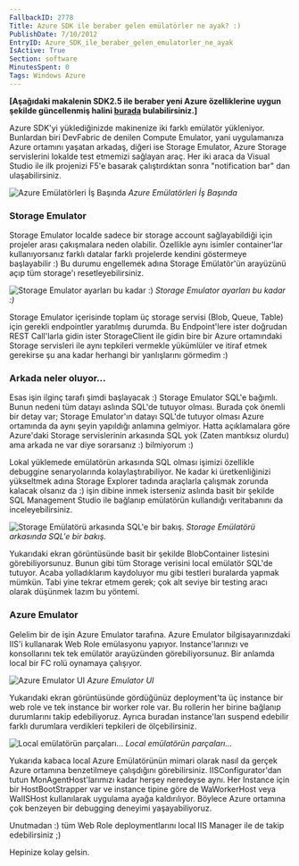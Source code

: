 ```yaml
---
FallbackID: 2778
Title: Azure SDK ile beraber gelen emülatörler ne ayak? :)
PublishDate: 7/10/2012
EntryID: Azure_SDK_ile_beraber_gelen_emulatorler_ne_ayak
IsActive: True
Section: software
MinutesSpent: 0
Tags: Windows Azure
---
```

**[Aşağıdaki makalenin SDK2.5 ile beraber yeni Azure özelliklerine uygunşekilde güncellenmiş halini[burada](http://daron.yondem.com/software/post/Azure_SDK_2_5_ile_beraber_gelen_emulatorler)bulabilirsiniz.]**Azure SDK'yi yüklediğinizde makinenize iki farklı emülatör yükleniyor.
Bunlardan biri DevFabric de denilen Compute Emulator, yani uygulamanıza
Azure ortamını yaşatan arkadaş, diğeri ise Storage Emulator, Azure
Storage servislerini lokalde test etmemizi sağlayan araç. Her iki araca
da Visual Studio ile ilk projenizi F5'e basarak çalıştırdıktan sonra
"notification bar" dan ulaşabilirsiniz.

![Azure Emülatörleri İş
Başında](http://cdn.daron.yondem.com/assets/2778/emulator.jpg)
*Azure Emülatörleri İş Başında*

### Storage Emulator

Storage Emulator localde sadece bir storage account sağlayabildiği için
projeler arası çakışmalara neden olabilir. Özellikle aynı isimler
container'lar kullanıyorsanız farklı datalar farklı projelerde kendini
göstermeye başlayabilir :) Bu durumu engellemek adına Storage
Emülatör'ün arayüzünü açıp tüm storage'ı resetleyebilirsiniz.

![Storage Emulator ayarları bu kadar
:)](http://cdn.daron.yondem.com/assets/2778/emulator2.jpg)
*Storage Emulator ayarları bu kadar :)*

Storage Emulator içerisinde toplam üç storage servisi (Blob, Queue,
Table) için gerekli endpointler yaratılmış durumda. Bu Endpoint'lere
ister doğrudan REST Call'larla gidin ister StorageClient ile gidin bire
bir Azure ortamındaki Storage servisleri ile aynı tepkileri vermekle
yükümlüler ve itiraf etmek gerekirse şu ana kadar herhangi bir
yanlışlarını görmedim :)

### Arkada neler oluyor...

Esas işin ilginç tarafı şimdi başlayacak :) Storage Emulator SQL'e
bağımlı. Bunun nedeni tüm datayı aslında SQL'de tutuyor olması. Burada
çok önemli bir detay var; Storage Emulator'ın datayı SQL'de tutuyor
olması Azure ortamında da aynı şeyin yapıldığı anlamına gelmiyor. Hatta
açıklamalara göre Azure'daki Storage servislerinin arkasında SQL yok
(Zaten mantıksız olurdu) ama arkada ne var diye sorarsanız :) bilmiyorum
:)

Lokal yüklemede emülatörün arkasında SQL olması işimizi özellikle
debuggine senaryolarında kolaylaştırabiliyor. Ne kadar ki
üretkenliğinizi yükseltmek adına Storage Explorer tadında araçlarla
çalışmak zorunda kalacak olsanız da :) işin dibine inmek isterseniz
aslında basit bir şekilde SQL Management Studio ile bağlanıp emülatörün
kullandığı veritabanını da inceleyebilirsiniz.

![Storage Emülatörü arkasında SQL'e bir
bakış.](http://cdn.daron.yondem.com/assets/2778/emulator3.png)
*Storage Emülatörü arkasında SQL'e bir bakış.*

Yukarıdaki ekran görüntüsünde basit bir şekilde BlobContainer listesini
görebiliyorsunuz. Bunun gibi tüm Storage verisini local emülatör SQL'de
tutuyor. Acaba yolladıklarım kaydoluyor mu gibi testleri buralarda
yapmak mümkün. Tabi yine tekrar etmem gerek; çok alt seviye bir testing
aracı olarak düşünmek lazım bu yöntemi.

### Azure Emulator

Gelelim bir de işin Azure Emulator tarafına. Azure Emulator
bilgisayarınızdaki IIS'i kullanarak Web Role emülasyonu yapıyor.
Instance'larınızı ve konsollarını tek tek emülatör arayüzünden
görebiliyorsunuz. Bir anlamda local bir FC rolü oynamaya çalışıyor.

![Azure Emulator
UI](http://cdn.daron.yondem.com/assets/2778/emulator4.png)
*Azure Emulator UI*

Yukarıdaki ekran görüntüsünde gördüğünüz deployment'ta üç instance bir
web role ve tek instance bir worker role var. Bu rollerin her birine
bağlanıp durumlarını takip edebiliyoruz. Ayrıca buradan instance'ları
suspend edebilir farklı durumlara verdikleri tepkileri de
ölçebilirsiniz.

![Local emülatörün
parçaları...](http://cdn.daron.yondem.com/assets/2778/emulator5.png)
*Local emülatörün parçaları...*

Yukarıda kabaca local Azure Emülatörünün mimari olarak nasıl da gerçek
Azure ortamına benzetilmeye çalışdığını görebilirsiniz.
IISConfigurator'dan tutun MonAgentHost'larımızı kadar herşey neredeyse
aynı. Her Instance için bir HostBootStrapper var ve instance tipine göre
de WaWorkerHost veya WaIISHost kullanılarak uygulama ayağa kaldırılıyor.
Böylece Azure ortamına çok benzeyen bir debugging deneyimi
yaşayabiliyoruz.

Unutmadan :) tüm Web Role deploymentlarını local IIS Manager ile de
takip edebilirsiniz ;)

Hepinize kolay gelsin.


